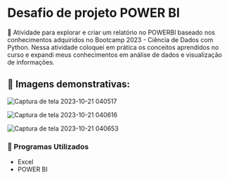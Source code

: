 
# Desafio de projeto POWER BI

🚀 Atividade para explorar e criar um relatório no POWERBI baseado nos conhecimentos adquiridos no Bootcamp 2023 - Ciência de Dados com Python. Nessa atividade coloquei em prática os conceitos aprendidos no curso e expandi meus conhecimentos em análise de dados e visualização de informações.


## 🔗 Imagens demonstrativas:
![Captura de tela 2023-10-21 040517](https://github.com/julianapasmanter/POWERBI_DIO_projeto1/assets/127982938/eec6c963-2494-46b5-ad66-d2833fa430f7)

![Captura de tela 2023-10-21 040616](https://github.com/julianapasmanter/POWERBI_DIO_projeto1/assets/127982938/54b24c87-d8a8-4a80-946a-029760b2ff36)

![Captura de tela 2023-10-21 040653](https://github.com/julianapasmanter/POWERBI_DIO_projeto1/assets/127982938/bdda3087-dc61-46d1-aaf9-afea4c31e094)

### 🔗 Programas Utilizados
- Excel
- POWER BI
